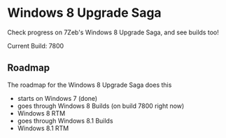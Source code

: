 # Windows 8 Upgrade Saga
Check progress on 7Zeb's Windows 8 Upgrade Saga, and see builds too!

Current Build: 7800

## Roadmap
The roadmap for the Windows 8 Upgrade Saga does this
- starts on Windows 7 (done)
- goes through Windows 8 Builds (on build 7800 right now)
- Windows 8 RTM
- goes through Windows 8.1 Builds
- Windows 8.1 RTM
